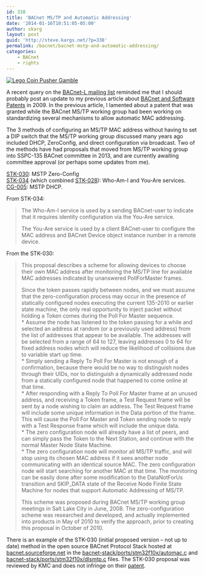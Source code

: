 ```yaml
---
id: 338
title: 'BACnet MS/TP and Automatic Addressing'
date: '2014-01-16T10:51:05-05:00'
author: skarg
layout: post
guid: 'http://steve.kargs.net/?p=338'
permalink: /bacnet/bacnet-mstp-and-automatic-addressing/
categories:
    - BACnet
    - rights
---
```


[![Lego Coin Pusher Gamble](http://steve.kargs.net/wp-content/uploads/2014/01/IMAG3413-150x150.jpg)](http://steve.kargs.net/wp-content/uploads/2014/01/IMAG3413.jpg)

A recent query on the [BACnet-L mailing list](http://www.bacnet.org/Contact/BACnet-L.htm) reminded me that I should probably post an update to my previous article about [BACnet and Software Patents](http://steve.kargs.net/bacnet/bacnet-and-software-patents/) in 2009. In the previous article, I lamented about a patent that was granted while the BACnet MS/TP working group had been working on standardizing several mechanisms to allow automatic MAC addressing.

The 3 methods of configuring an MS/TP MAC address without having to set a DIP switch that the MS/TP working group discussed many years ago included DHCP, ZeroConfig, and direct configuration via broadcast. Two of the methods have had proposals that moved from MS/TP working group into SSPC-135 BACnet committee in 2013, and are currently awaiting committee approval (or perhaps some updates from me).

[STK-030](http://steve.kargs.net/wp-content/uploads/2014/01/STK-030-15-MSTP-Zero-Config.doc): MSTP Zero-Config  
[STK-034](http://steve.kargs.net/wp-content/uploads/2014/01/STK-034-7.doc) (which combined [STK-028](http://steve.kargs.net/wp-content/uploads/2014/01/STK-028-8.doc)): Who-Am-I and You-Are services.  
[CG-005](http://steve.kargs.net/wp-content/uploads/2014/01/CG-005-1.doc): MSTP DHCP.

From STK-034:

> The Who-Am-I service is used by a sending BACnet-user to indicate that it requires identity configuration via the You-Are service.
> 
> The You-Are service is used by a client BACnet-user to configure the MAC address and BACnet Device object instance number in a remote device.

From the STK-030:

> This proposal describes a scheme for allowing devices to choose their own MAC address after monitoring the MS/TP line for available MAC addresses indicated by unanswered PollForMaster frames.
> 
> Since the token passes rapidly between nodes, and we must assume that the zero-configuration process may occur in the presence of statically configured nodes executing the current 135-2010 or earlier state machine, the only real opportunity to inject packet without holding a Token comes during the Poll For Master sequence.  
> \* Assume the node has listened to the token passing for a while and selected an address at random (or a previously used address) from the list of addresses that appear to be available. The addresses will be selected from a range of 64 to 127, leaving addresses 0 to 64 for fixed address nodes which will reduce the likelihood of collisions due to variable start up time.  
> \* Simply sending a Reply To Poll For Master is not enough of a confirmation, because there would be no way to distinguish nodes through their UIDs, nor to distinguish a dynamically addressed node from a statically configured node that happened to come online at that time.  
> \* After responding with a Reply To Poll For Master frame at an unused address, and receiving a Token frame, a Test Request frame will be sent by a node wishing to claim an address. The Test Request frame will include some unique information in the Data portion of the frame. This will cause the Poll For Master and Token sending node to reply with a Test Response frame which will include the unique data.  
> \* The zero configuration node will already have a list of peers, and can simply pass the Token to the Next Station, and continue with the normal Master Node State Machine.  
> \* The zero configuration node will monitor all MS/TP traffic, and will stop using its chosen MAC address if it sees another node communicating with an identical source MAC. The zero configuration node will start searching for another MAC at that time. The monitoring can be easily done after some modification to the DataNotForUs transition and SKIP\_DATA state of the Receive Node Finite State Machine for nodes that support Automatic Addressing of MS/TP.
> 
> This scheme was proposed during BACnet MS/TP working group meetings in Salt Lake City in June, 2008. The zero-configuration scheme was researched and developed, and actually implemented into products in May of 2010 to verify the approach, prior to creating this proposal in October of 2010.

There is an example of the STK-030 (initial proposed version – not up to date) method in the open source BACnet Protocol Stack hosted at [bacnet.sourceforge.net](http://bacnet.sourceforge.net/) in the [bacnet-stack/ports/stm32f10x/automac.c](http://svn.code.sf.net/p/bacnet/code/trunk/bacnet-stack/ports/stm32f10x/automac.c) and[ bacnet-stack/ports/stm32f10x/dlsmtp.c](http://svn.code.sf.net/p/bacnet/code/trunk/bacnet-stack/ports/stm32f10x/dlmstp.c) files. The STK-030 proposal was reviewed by KMC and does not infringe on their [patent](http://www.google.com/patents/about?id=wH_JAAAAEBAJ).